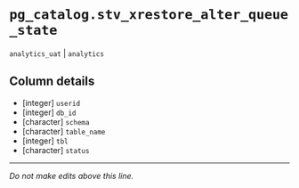 # `pg_catalog.stv_xrestore_alter_queue_state`
`analytics_uat` | `analytics`

## Column details
* [integer]   `userid`
* [integer]   `db_id`
* [character] `schema`
* [character] `table_name`
* [integer]   `tbl`
* [character] `status`

-------------------------------------------------------------------------------
*Do not make edits above this line.*
